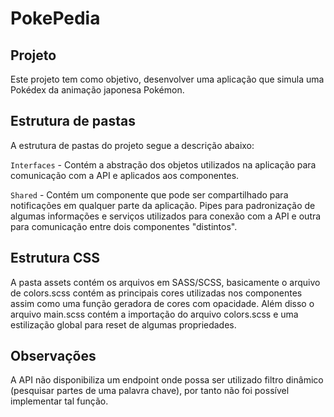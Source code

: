 # PokePedia

## Projeto
Este projeto tem como objetivo, desenvolver uma aplicação que simula uma Pokédex da animação japonesa Pokémon.

## Estrutura de pastas
A estrutura de pastas do projeto segue a descrição abaixo:

`Interfaces` - Contém a abstração dos objetos utilizados na aplicação para comunicação com a API e aplicados aos componentes.

`Shared` - Contém um componente que pode ser compartilhado para notificações em qualquer parte da aplicação.
Pipes para padronização de algumas informações e serviços utilizados para conexão com a API e outra para comunicação entre dois componentes "distintos".

## Estrutura CSS
A pasta assets contém os arquivos em SASS/SCSS, basicamente o arquivo de colors.scss contém as principais cores utilizadas nos componentes assim como uma função geradora de cores com opacidade.
Além disso o arquivo main.scss contém a importação do arquivo colors.scss e uma estilização global para reset de algumas propriedades.

## Observações
A API não disponibiliza um endpoint onde possa ser utilizado filtro dinâmico (pesquisar partes de uma palavra chave), por tanto não foi possível implementar tal função.